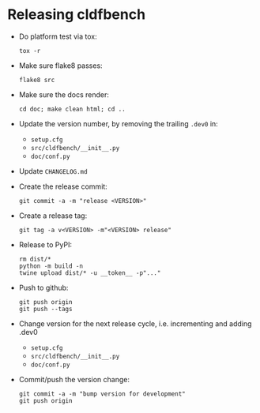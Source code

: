 # Releasing cldfbench

- Do platform test via tox:
  ```shell
  tox -r
  ```

- Make sure flake8 passes:
  ```shell
  flake8 src
  ```

- Make sure the docs render:
  ```shell
  cd doc; make clean html; cd ..
  ```

- Update the version number, by removing the trailing `.dev0` in:
  - `setup.cfg`
  - `src/cldfbench/__init__.py`
  - `doc/conf.py`

- Update `CHANGELOG.md`

- Create the release commit:
  ```shell
  git commit -a -m "release <VERSION>"
  ```

- Create a release tag:
  ```
  git tag -a v<VERSION> -m"<VERSION> release"
  ```

- Release to PyPI:
  ```shell
  rm dist/*
  python -m build -n
  twine upload dist/* -u __token__ -p"..."
  ```

- Push to github:
  ```shell
  git push origin
  git push --tags
  ```

- Change version for the next release cycle, i.e. incrementing and adding .dev0
  - `setup.cfg`
  - `src/cldfbench/__init__.py`
  - `doc/conf.py`

- Commit/push the version change:
  ```shell
  git commit -a -m "bump version for development"
  git push origin
  ```
